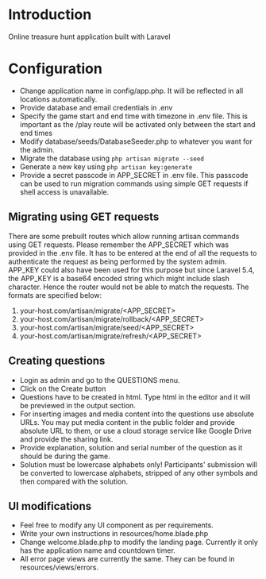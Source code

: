 # Introduction

Online treasure hunt application built with Laravel

# Configuration

* Change application name in config/app.php. It will be reflected in all locations automatically.
* Provide database and email credentials in .env
* Specify the game start and end time with timezone in .env file. This is important as the /play route will be activated only between the start and end times
* Modify database/seeds/DatabaseSeeder.php to whatever you want for the admin.
* Migrate the database using `php artisan migrate --seed`
* Generate a new key using `php artisan key:generate`
* Provide a secret passcode in APP_SECRET in .env file. This passcode can be used to run migration commands using simple GET requests if shell access is unavailable.

## Migrating using GET requests
There are some prebuilt routes which allow running artisan commands using GET requests. Please remember the APP_SECRET which was provided in the 
.env file. It has to be entered at the end of all the requests to authenticate the request as being performed by the system admin.
APP_KEY could also have been used for this purpose but since Laravel 5.4, the APP_KEY is a base64 encoded string which might include slash character.
Hence the router would not be able to match the requests. The formats are specified below:

1. your-host.com/artisan/migrate/<APP_SECRET>
2. your-host.com/artisan/migrate/rollback/<APP_SECRET>
3. your-host.com/artisan/migrate/seed/<APP_SECRET>
4. your-host.com/artisan/migrate/refresh/<APP_SECRET>

## Creating questions

* Login as admin and go to the QUESTIONS menu. 
* Click on the Create button
* Questions have to be created in html. Type html in the editor and it will be previewed in the output section. 
* For inserting images and media content into the questions use absolute URLs. You may put media content in the public folder and 
  provide absolute URL to them, or use a cloud storage service like Google Drive and provide the sharing link.
* Provide explanation, solution and serial number of the question as it should be during the game.
* Solution must be lowercase alphabets only! Participants' submission will be converted to lowercase alphabets, 
  stripped of any other symbols and then compared with the solution.

## UI modifications

* Feel free to modify any UI component as per requirements. 
* Write your own instructions in resources/home.blade.php
* Change welcome.blade.php to modify the landing page. Currently it only has the application name and countdown timer.
* All error page views are currently the same. They can be found in resources/views/errors. 